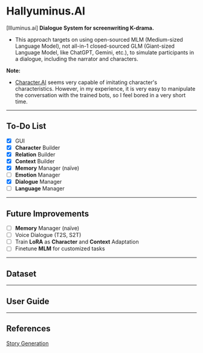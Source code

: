 # Hallyuminus.AI

[Illuminus.ai] **Dialogue System for screenwriting K-drama.**

- This approach targets on using open-sourced MLM (Medium-sized Language Model), not all-in-1 closed-sourced GLM (Giant-sized Language Model, like ChatGPT, Gemini, etc.), to simulate participants in a dialogue, including the narrator and characters.

**Note:** 
- [Character.AI](https://character.ai/) seems very capable of imitating character's characteristics. However, in my experience, it is very easy to manipulate the conversation with the trained bots, so I feel bored in a very short time.
--------------------------
## To-Do List

- [x] GUI
- [x] **Character** Builder
- [x] **Relation** Builder
- [x] **Context** Builder
- [x] **Memory** Manager (naïve)
- [ ] **Emotion** Manager
- [x] **Dialogue** Manager
- [ ] **Language** Manager

--------------------------
## Future Improvements

- [ ] **Memory** Manager (naïve)
- [ ] Voice Dialogue (T2S, S2T)
- [ ] Train **LoRA** as **Character** and **Context** Adaptation
- [ ] Finetune **MLM** for customized tasks

--------------------------
## Dataset

--------------------------
## User Guide

--------------------------
## References
[Story Generation](https://github.com/yingpengma/Awesome-Story-Generation)
